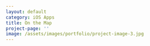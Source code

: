 ```yaml
---
layout: default
category: iOS Apps
title: On the Map
project-page: ''
image: /assets/images/portfolio/project-image-3.jpg
---
```

